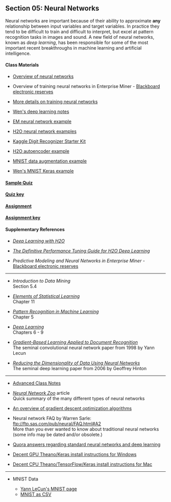 ## Section 05: Neural Networks

Neural networks are important because of their ability to approximate **any** relationship between input variables and target variables. In practice they tend to be difficult to train and difficult to interpret, but excel at pattern recognition tasks in images and sound. A new field of neural networks, known as *deep learning*, has been responsible for some of the most important recent breakthroughs in machine learning and artificial intelligence.

#### Class Materials

* [Overview of neural networks](notes/instructor_notes.pdf)

* Overview of training neural networks in Enterprise Miner - [Blackboard electronic reserves](https://blackboard.gwu.edu)

* [More details on training neural networks](notes/tan_notes.pdf)

* [Wen's deep learning notes](notes/cnn-gwu.pdf)

* [EM neural network example](xml/05_neural_networks.xml)

* [H2O neural network examples](src/py_part_5_neural_networks.ipynb)

* [Kaggle Digit Recognizer Starter Kit](src/py_part_5_MNIST_DNN.ipynb)

* [H2O autoencoder example](src/py_part_5_MNIST_autoencoder.ipynb)

* [MNIST data augmentation example](src/py_part_5_MNIST_data_augmentation.ipynb)

* [Wen's MNIST Keras example](src/py_part_5_MNIST_keras_lenet.ipynb)

#### [Sample Quiz](quiz/sample/quiz_5.pdf)

#### [Quiz key](quiz/key/quiz_5_key.pdf)

#### [Assignment](assignment/assignment_5.pdf)

#### [Assignment key](assignment/key/assignment_5_key.pdf)

#### Supplementary References

* [*Deep Learning with H2O*](http://h2o-release.s3.amazonaws.com/h2o/rel-ueno/1/docs-website/h2o-docs/booklets/DeepLearningBooklet.pdf)

* [*The Definitive Performance Tuning Guide for H2O Deep Learning*](https://blog.h2o.ai/2015/02/deep-learning-performance/)

* *Predictive Modeling and Neural Networks in Enterprise Miner* - 
[Blackboard electronic reserves](https://blackboard.gwu.edu)

***

* *Introduction to Data Mining*</br>
Section 5.4

* [*Elements of Statistical Learning*](http://statweb.stanford.edu/~tibs/ElemStatLearn/printings/ESLII_print10.pdf)</br>
Chapter 11

* [*Pattern Recognition in Machine Learning*](http://users.isr.ist.utl.pt/~wurmd/Livros/school/Bishop%20-%20Pattern%20Recognition%20And%20Machine%20Learning%20-%20Springer%20%202006.pdf)</br>
Chapter 5

* [*Deep Learning*](http://www.deeplearningbook.org/)</br>
Chapters 6 - 9 

* [*Gradient-Based Learning Applied to Document Recognition*](http://yann.lecun.com/exdb/publis/pdf/lecun-01a.pdf)</br>
The seminal convolutional neural network paper from 1998 by Yann Lecun

* [*Reducing the Dimensionality of Data Using Neural Networks*](https://www.cs.toronto.edu/~hinton/science.pdf)</br>
The seminal deep learning paper from 2006 by Geoffrey Hinton

***

* [Advanced Class Notes](notes/advanced_notes.pdf)

* [*Neural Network Zoo*](http://www.asimovinstitute.org/neural-network-zoo/) article </br>
Quick summary of the many different types of neural networks

* [An overview of gradient descent optimization algorithms](http://sebastianruder.com/optimizing-gradient-descent/index.html)

* Neural network FAQ by Warren Sarle: ftp://ftp.sas.com/pub/neural/FAQ.html#A2 </br> More than you ever wanted to know about traditional neural networks (some info may be dated and/or obsolete.)

* [Quora answers regarding standard neural networks and deep learning](https://www.quora.com/profile/Patrick-Hall-4/answers/Artificial-Neural-Networks-ANNs)

* [Decent GPU Theano/Keras install instructions for Windows](https://datanoord.wordpress.com/2016/02/02/setup-a-deep-learning-environment-on-windows-theano-keras-with-gpu-enabled/)

* [Decent CPU Theano/TensorFlow/Keras install instructions for Mac](http://machinelearningmastery.com/setup-python-environment-machine-learning-deep-learning-anaconda/)

***

* MNIST Data

  * [Yann LeCun's MNIST page](http://yann.lecun.com/exdb/mnist/)
  * [MNIST as CSV](https://pjreddie.com/projects/mnist-in-csv/)